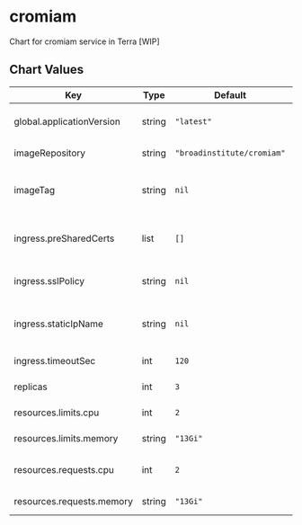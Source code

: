 cromiam
=======

Chart for cromiam service in Terra [WIP]



## Chart Values

| Key | Type | Default | Description |
|-----|------|---------|-------------|
| global.applicationVersion | string | `"latest"` | What version of the cromiam application to deploy |
| imageRepository | string | `"broadinstitute/cromiam"` | Image repo to pull cromiam images from |
| imageTag | string | `nil` | Image tag to be used when deploying Pods @default global.applicationVersion |
| ingress.preSharedCerts | list | `[]` | Array of pre-shared GCP SSL certificate names to associate with the Ingress |
| ingress.sslPolicy | string | `nil` | Name of a GCP SSL policy to associate with the Ingress |
| ingress.staticIpName | string | `nil` | Required. Name of the static IP, allocated in GCP, to associate with the Ingress |
| ingress.timeoutSec | int | `120` | Load balancer backend timeout |
| replicas | int | `3` | Number of replicas for the deployment |
| resources.limits.cpu | int | `2` | Number of CPU units to limit the deployment to |
| resources.limits.memory | string | `"13Gi"` | Memory to limit the deployment to |
| resources.requests.cpu | int | `2` | Number of CPU units to request for the deployment |
| resources.requests.memory | string | `"13Gi"` | Memory to request for the deployment |
